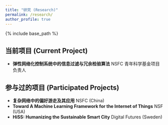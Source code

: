 ```yaml
---
title: "研究 (Research)"
permalink: /research/
author_profile: true
---
```


{% include base_path %}

## 当前项目 (Current Project)
* **弹性网络化控制系统中的信息过滤与冗余检验算法** NSFC 青年科学基金项目 负责人


## 参与过的项目 (Participated Projects)
* **复杂网络中的偏好游走及其应用** NSFC (China)
* **Toward A Machine Learning Framework for the Internet of Things** NSF (USA)
* **HiSS: Humanizing the Sustainable Smart City** Digital Futures (Sweden)

